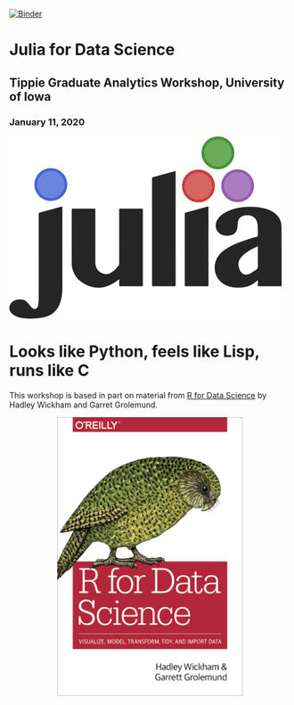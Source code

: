 [![Binder](https://mybinder.org/badge_logo.svg)](https://mybinder.org/v2/gh/davidbody/julia-workshop-jan-2020/master)

# Julia for Data Science

## Tippie Graduate Analytics Workshop, University of Iowa

### January 11, 2020

![Julia logo](images/julia-logo.png)

# Looks like Python, feels like Lisp, runs like C

This workshop is based in part on material from [R for Data Science](https://r4ds.had.co.nz/) by Hadley Wickham and Garret Grolemund.

<div align="center">
<a href="https://r4ds.had.co.nz/"><img src="images/r4ds-cover.png" alt="R for Data Science" height="500"/></a>
</div>
